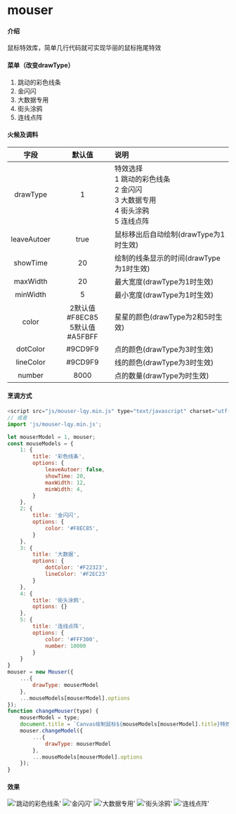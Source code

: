 # mouser

#### 介绍
鼠标特效库，简单几行代码就可实现华丽的鼠标拖尾特效

#### 菜单（改变drawType）
1. 跳动的彩色线条
2. 金闪闪
3. 大数据专用
4. 街头涂鸦
5. 连线点阵

#### 火候及调料
| 字段 | 默认值 | 说明 |
|:---:|:---:|:---|
| drawType | 1 | 特效选择<br>1 跳动的彩色线条<br>2 金闪闪<br>3 大数据专用<br>4 街头涂鸦<br>5 连线点阵 |
| leaveAutoer | true | 鼠标移出后自动绘制(drawType为1时生效) |
| showTime | 20 | 绘制的线条显示的时间(drawType为1时生效) |
| maxWidth | 20 | 最大宽度(drawType为1时生效) |
| minWidth | 5 | 最小宽度(drawType为1时生效) |
| color | 2默认值#F8EC85<br>5默认值#A5FBFF | 星星的颜色(drawType为2和5时生效) |
| dotColor | #9CD9F9 | 点的颜色(drawType为3时生效) |
| lineColor | #9CD9F9 | 线的颜色(drawType为3时生效) |
| number | 8000 | 点的数量(drawType为时生效) |

#### 烹调方式
```js
<script src="js/mouser-lqy.min.js" type="text/javascript" charset="utf-8"></script>
// 或者
import 'js/mouser-lqy.min.js';

let mouserModel = 1, mouser;
const mouseModels = {
    1: {
        title: '彩色线条',
        options: {
            leaveAutoer: false,
            showTime: 20,
            maxWidth: 12,
            minWidth: 4,
        }
    },
    2: {
        title: '金闪闪',
        options: {
            color: '#F8EC85',
        }
    },
    3: {
        title: '大数据',
        options: {
            dotColor: '#F22323',
            lineColor: '#F2EC23'
        }
    },
    4: {
        title: '街头涂鸦',
        options: {}
    },
    5: {
        title: '连线点阵',
        options: {
            color: '#FFF300',
            number: 10000
        }
    }
}
mouser = new Mouser({
    ...{
        drawType: mouserModel
    },
    ...mouseModels[mouserModel].options
});
function changeMouser(type) {
    mouserModel = type;
    document.title = `Canvas绘制鼠标${mouseModels[mouserModel].title}特效`;
    mouser.changeModel({
        ...{
            drawType: mouserModel
        },
        ...mouseModels[mouserModel].options
    });
}
```

#### 效果
!['跳动的彩色线条'](https://www.weblqy.top/work/mdStatic/mouser/1.jpg '跳动的彩色线条')
!['金闪闪'](https://www.weblqy.top/work/mdStatic/mouser/2.jpg '金闪闪')
!['大数据专用'](https://www.weblqy.top/work/mdStatic/mouser/3.jpg '大数据专用')
!['街头涂鸦'](https://www.weblqy.top/work/mdStatic/mouser/4.jpg '街头涂鸦')
!['连线点阵'](https://www.weblqy.top/work/mdStatic/mouser/5.jpg '连线点阵')
